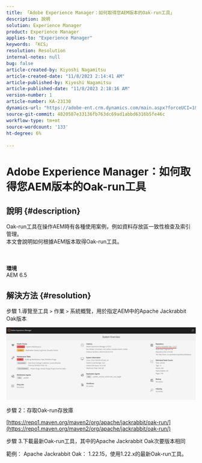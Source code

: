 ```yaml
---
title: 「Adobe Experience Manager：如何取得您AEM版本的Oak-run工具」
description: 說明
solution: Experience Manager
product: Experience Manager
applies-to: "Experience Manager"
keywords: 「KCS」
resolution: Resolution
internal-notes: null
bug: false
article-created-by: Kiyoshi Nagamitsu
article-created-date: "11/8/2023 2:14:41 AM"
article-published-by: Kiyoshi Nagamitsu
article-published-date: "11/8/2023 2:18:16 AM"
version-number: 1
article-number: KA-23130
dynamics-url: "https://adobe-ent.crm.dynamics.com/main.aspx?forceUCI=1&pagetype=entityrecord&etn=knowledgearticle&id=39bd448d-dc7d-ee11-8179-6045bd006a22"
source-git-commit: 4820587e33136fb763dc69ad1abbd6316b5fe46c
workflow-type: tm+mt
source-wordcount: '133'
ht-degree: 6%

---
```


# Adobe Experience Manager：如何取得您AEM版本的Oak-run工具

## 說明 {#description}

Oak-run工具在操作AEM時有各種使用案例，例如資料存放區一致性檢查及索引管理。
<br>本文會說明如何根據AEM版本取得Oak-run工具。
<br> <br><br><br>
<b>環境</b><br>
AEM 6.5

## 解決方法 {#resolution}


步驟 1.導覽至工具 `>`  作業 `>`  系統概覽，用於指定AEM中的Apache Jackrabbit Oak版本

![](assets/9c19e0e0-dc7d-ee11-8179-6045bd006a22.png)

步驟 2：存取Oak-run存放庫

[https://repo1.maven.org/maven2/org/apache/jackrabbit/oak-run/](https://repo1.maven.org/maven2/org/apache/jackrabbit/oak-run/)

步驟 3.下載最新Oak-run工具，其中的Apache Jackrabbit Oak次要版本相同

範例： Apache Jackrabbit Oak： 1.22.15，使用1.22.x的最新Oak-run工具。
